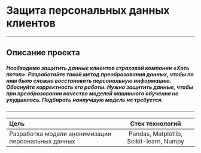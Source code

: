 # Защита персональных данных клиентов
-----------------------------------------------------------------------------------------------------------------------------------------------------------------------
## Описание проекта
#####  Необходимо защитить данные клиентов страховой компании «Хоть потоп». Разработайте такой метод преобразования данных, чтобы по ним было сложно восстановить персональную информацию. Обоснуйте корректность его работы. Нужно защитить данные, чтобы при преобразовании качество моделей машинного обучения не ухудшилось. Подбирать наилучшую модель не требуется.

-----------------------------------------------------------------------------------------------------------------------------------------------------------------------

| Цель |  Стек технологий |
| :-------------------- |:---------------------------:|
| Разработка модели анонимизации персональных данных | Pandas, Matplotlib, Scikit-learn, Numpy |






